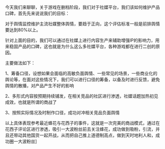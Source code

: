 今天我们来聊聊，关于游戏在删档阶段，我们对于社媒平台，我们该如何维护产品口碑，首先先来说说我们的目标：

对于舆情监控维护主流社媒整体舆情，要趋于正向，这个评估标准一般是前排舆情要达到80%以上。

针对上面的目的，我们可以通过在社媒上进行内容生产来辅助增强IP的影响力，用来稳固产品的口碑，这也就是为什么这么多社媒平台，各种游戏都在进行二创的原因。

主要做法如下：

1、筹备口径，设想如果会面临的高敏负面舆情、一些常见的场景，一些商业化的舆论等，在面对这些情况下，我们可以进行口径的筹备，以备及时进行反馈，避免舆情的散播，对产品产生不好的影响

2、多形式内容按预期持续铺发，在相关竞品的社区进行渗透，社媒话题加热初见成效，也就是所谓的商战了

3、按照实际情况及时制作口径，成功对冲相关竞品负面舆情

以上具体表现参考最近蜂花与花西子的事件，这就是一次完美的商战模式，通过在花西子评论区进行渗透，吸引一大波粉丝前去关注蜂花，成功做到吸粉，引流，并且还带动其他国货一起开战，从而把自己推上道德制高点，做到天时地利人和，成功圈一大波粉丝]











